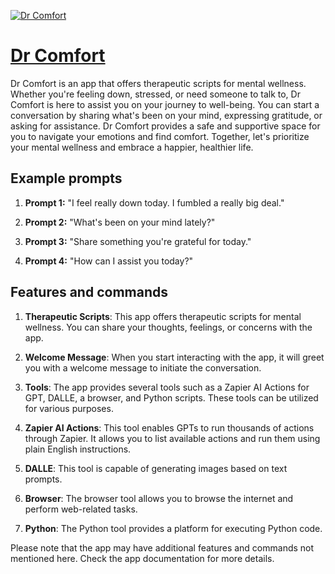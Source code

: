[![Dr Comfort](https://files.oaiusercontent.com/file-yzdo74XvpG4avlzWxqEI0hZr?se=2023-11-15T08%3A11%3A16Z&sp=r&sv=2021-08-06&sr=b&rscc=max-age%3D3599%2C%20immutable&rscd=attachment%3B%20filename%3DDALL%25C2%25B7E%25202023-11-14%252020.32.06%2520-%2520Minimalist%2520and%2520elegant%2520artwork%2520set%2520in%2520the%2520year%25202090%252C%2520depicting%2520a%2520human%2520patient%2520communicating%2520with%2520a%2520humanoid%2520AI%2520named%2520Dr.%2520Comfort%252C%2520an%2520expert%2520psychothe.png&sig=mtYraa4ReQx2jXere12S78T7u3Y40ps/TiZmBmDCLy8%3D)](https://chat.openai.com/g/g-ESBmeJgpW-dr-comfort)

# [Dr Comfort](https://chat.openai.com/g/g-ESBmeJgpW-dr-comfort)

Dr Comfort is an app that offers therapeutic scripts for mental wellness. Whether you're feeling down, stressed, or need someone to talk to, Dr Comfort is here to assist you on your journey to well-being. You can start a conversation by sharing what's been on your mind, expressing gratitude, or asking for assistance. Dr Comfort provides a safe and supportive space for you to navigate your emotions and find comfort. Together, let's prioritize your mental wellness and embrace a happier, healthier life.

## Example prompts

1. **Prompt 1:** "I feel really down today. I fumbled a really big deal."

2. **Prompt 2:** "What's been on your mind lately?"

3. **Prompt 3:** "Share something you're grateful for today."

4. **Prompt 4:** "How can I assist you today?"

## Features and commands

1. **Therapeutic Scripts**: This app offers therapeutic scripts for mental wellness. You can share your thoughts, feelings, or concerns with the app.

2. **Welcome Message**: When you start interacting with the app, it will greet you with a welcome message to initiate the conversation.

3. **Tools**: The app provides several tools such as a Zapier AI Actions for GPT, DALLE, a browser, and Python scripts. These tools can be utilized for various purposes.

4. **Zapier AI Actions**: This tool enables GPTs to run thousands of actions through Zapier. It allows you to list available actions and run them using plain English instructions.

5. **DALLE**: This tool is capable of generating images based on text prompts.

6. **Browser**: The browser tool allows you to browse the internet and perform web-related tasks.

7. **Python**: The Python tool provides a platform for executing Python code.

Please note that the app may have additional features and commands not mentioned here. Check the app documentation for more details.
